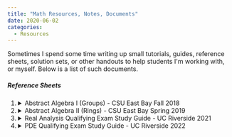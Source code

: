 ```yaml
---
title: "Math Resources, Notes, Documents"
date: 2020-06-02
categories:
  - Resources
---
```


Sometimes I spend some time writing up small tutorials, guides, reference sheets, solution sets, or other handouts to help students I'm working with, or myself. Below is a list of such documents.

##### Reference Sheets

1.  <details markdown="1"><summary>Abstract Algebra I (Groups) - CSU East Bay Fall 2018 </summary><object data="{{ site.url }}{{ site.baseurl }}/assets/pdfs/Algebra_I_Reference_Sheet.pdf" width="2000" height="1500" type="application/pdf"></object></details>  
    
2. <details markdown="1"><summary>Abstract Algebra II (Rings) - CSU East Bay Spring 2019 </summary><object data="{{ site.url }}{{ site.baseurl }}/assets/pdfs/Algebra_II_Reference_Sheet.pdf" width="2000" height="1500" type="application/pdf"></object></details>

3. <details markdown="1"><summary>Real Analysis Qualifying Exam Study Guide - UC Riverside 2021 </summary><object data="{{ site.url }}{{ site.baseurl }}/assets/pdfs/Real_Qual_Prep.pdf" width="2000" height="1500" type="application/pdf"></object></details>

4. <details markdown="1"><summary>PDE Qualifying Exam Study Guide - UC Riverside 2022 </summary><object data="{{ site.url }}{{ site.baseurl }}/assets/pdfs/Qual_Prep.pdf" width="2000" height="1500" type="application/pdf"></object></details>

    

